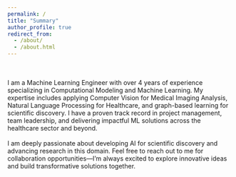```yaml
---
permalink: /
title: "Summary"
author_profile: true
redirect_from: 
  - /about/
  - /about.html
---
```

\
\
I am a Machine Learning Engineer with over 4 years of experience specializing in Computational Modeling and Machine Learning. My expertise includes applying Computer Vision for Medical Imaging Analysis, Natural Language Processing for Healthcare, and graph-based learning for scientific discovery. I have a proven track record in project management, team leadership, and delivering impactful ML solutions across the healthcare sector and beyond.
\
\
I am deeply passionate about developing AI for scientific discovery and advancing research in this domain. Feel free to reach out to me for collaboration opportunities—I’m always excited to explore innovative ideas and build transformative solutions together.

